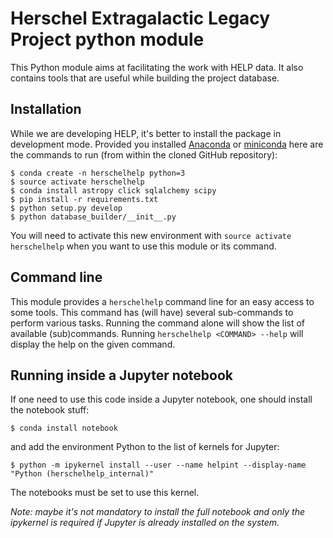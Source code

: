 Herschel Extragalactic Legacy Project python module
===================================================

This Python module aims at facilitating the work with HELP data. It also
contains tools that are useful while building the project database.

Installation
------------

While we are developing HELP, it's better to install the package in development
mode. Provided you installed [Anaconda](https://www.continuum.io/) or
[miniconda](http://conda.pydata.org/miniconda.html) here are the commands to
run (from within the cloned GitHub repository):

```Shell
$ conda create -n herschelhelp python=3
$ source activate herschelhelp
$ conda install astropy click sqlalchemy scipy
$ pip install -r requirements.txt
$ python setup.py develop
$ python database_builder/__init__.py
```

You will need to activate this new environment with `source activate
herschelhelp` when you want to use this module or its command.

Command line
------------

This module provides a `herschelhelp` command line for an easy access to some
tools. This command has (will have) several sub-commands to perform various
tasks. Running the command alone will show the list of available (sub)commands.
Running `herschelhelp <COMMAND> --help` will display the help on the given
command.

Running inside a Jupyter notebook
---------------------------------

If one need to use this code inside a Jupyter notebook, one should install the
notebook stuff:

```Shell
$ conda install notebook
```

and add the environment Python to the list of kernels for Jupyter:

```Shell
$ python -m ipykernel install --user --name helpint --display-name "Python (herschelhelp_internal)"
```

The notebooks must be set to use this kernel.

*Note: maybe it's not mandatory to install the full notebook and only the
ipykernel is required if Jupyter is already installed on the system.*